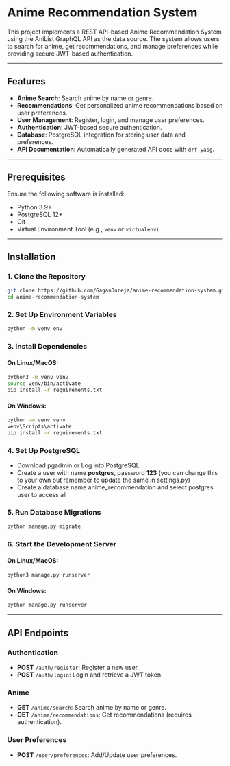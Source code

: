 # Anime Recommendation System

This project implements a REST API-based Anime Recommendation System using the AniList GraphQL API as the data source. The system allows users to search for anime, get recommendations, and manage preferences while providing secure JWT-based authentication.

---

## Features

- **Anime Search**: Search anime by name or genre.
- **Recommendations**: Get personalized anime recommendations based on user preferences.
- **User Management**: Register, login, and manage user preferences.
- **Authentication**: JWT-based secure authentication.
- **Database**: PostgreSQL integration for storing user data and preferences.
- **API Documentation**: Automatically generated API docs with `drf-yasg`.

---

## Prerequisites

Ensure the following software is installed:

- Python 3.9+
- PostgreSQL 12+
- Git
- Virtual Environment Tool (e.g., `venv` or `virtualenv`)

---

## Installation

### 1. Clone the Repository
```bash
git clone https://github.com/GaganDureja/anime-recommendation-system.git
cd anime-recommendation-system
```
### 2. Set Up Environment Variables
```bash
python -m venv env
```
### 3. Install Dependencies
#### On Linux/MacOS:
```bash
python3 -m venv venv
source venv/bin/activate
pip install -r requirements.txt
```
#### On Windows:
```bash
python -m venv venv
venv\Scripts\activate
pip install -r requirements.txt
```

### 4. Set Up PostgreSQL
- Download pgadmin or Log into PostgreSQL
- Create a user with name **postgres**, password **123** (you can change this to your own but remember to update the same in settings.py)
- Create a database name anime_recommendation and select postgres user to access all

### 5. Run Database Migrations
```bash
python manage.py migrate
```

### 6. Start the Development Server
#### On Linux/MacOS:
```bash
python3 manage.py runserver
```
#### On Windows:
```bash
python manage.py runserver
```
---
## API Endpoints

### Authentication
- **POST** `/auth/register`: Register a new user.
- **POST** `/auth/login`: Login and retrieve a JWT token.

### Anime
- **GET** `/anime/search`: Search anime by name or genre.
- **GET** `/anime/recommendations`: Get recommendations (requires authentication).

### User Preferences
- **POST** `/user/preferences`: Add/Update user preferences.
